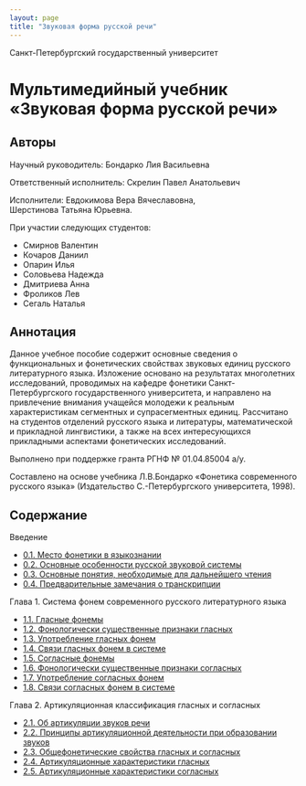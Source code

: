 ```yaml
---
layout: page
title: "Звуковая форма русской речи"
---
```


Санкт-Петербургский государственный университет

# Мультимедийный учебник &laquo;Звуковая форма русской речи&raquo;

## Авторы

Научный руководитель: Бондарко Лия Васильевна

Ответственный исполнитель: Скрелин Павел Анатольевич

Исполнители: Евдокимова Вера Вячеславовна,  
Шерстинова Татьяна Юрьевна.

При участии следующих студентов:
<ul>
<li>Смирнов Валентин</li>
<li>Кочаров Даниил</li>
<li>Опарин Илья</li>
<li>Соловьева Надежда</li>
<li>Дмитриева Анна</li>
<li>Фроликов Лев</li>
<li>Сегаль Наталья</li>
</ul>

## Аннотация

Данное учебное пособие содержит основные сведения о функциональных и 
фонетических свойствах звуковых единиц русского литературного 
языка. Изложение основано на результатах многолетних исследований, 
проводимых на кафедре фонетики Санкт-Петербургского государственного 
университета, и направлено на привлечение внимания учащейся молодежи 
к реальным характеристикам сегментных и супрасегментных единиц.
Рассчитано на студентов отделений русского языка и литературы,
 математической и прикладной лингвистики, а также на всех 
интересующихся прикладными аспектами фонетических исследований.

Выполнено при поддержке гранта РГНФ № 01.04.85004 а/у.

Составлено на основе учебника Л.В.Бондарко &laquo;Фонетика современного русского языка&raquo; (Издательство С.-Петербургского университета, 1998).

## Содержание

Введение
* [0.1. Место фонетики в языкознании](001.html)
* [0.2. Основные особенности русской звуковой системы](002.html)
* [0.3. Основные понятия, необходимые для дальнейшего чтения](003.html)
* [0.4. Предварительные замечания о транскрипции](004.html)

Глава 1. Система фонем современного русского литературного языка
* [1.1. Гласные фонемы](011.html)
* [1.2. Фонологически существенные признаки гласных](012.html)
* [1.3. Употребление гласных фонем](013.html)
* [1.4. Связи гласных фонем в системе](014.html)
* [1.5. Согласные фонемы](015.html)
* [1.6. Фонологически существенные признаки согласных](016.html)
* [1.7. Употребление согласных фонем](017.html)
* [1.8. Связи согласных фонем в системе](018.html)

Глава 2. Артикуляционная классификация гласных и согласных
* [2.1. Об артикуляции звуков речи](021.html)
* [2.2. Принципы артикуляционной деятельности при образовании звуков](022.html)
* [2.3. Общефонетические свойства гласных и согласных](023.html)
* [2.4. Артикуляционные характеристики гласных](024.html)
* [2.5. Артикуляционные характеристики согласных](025.html)